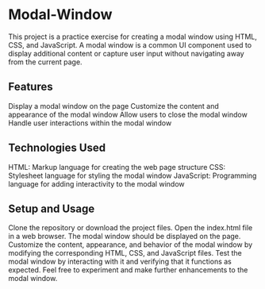 # Modal-Window

This project is a practice exercise for creating a modal window using HTML, CSS, and JavaScript. A modal window is a common UI component used to display additional content or capture user input without navigating away from the current page.

## Features

Display a modal window on the page
Customize the content and appearance of the modal window
Allow users to close the modal window
Handle user interactions within the modal window

## Technologies Used

HTML: Markup language for creating the web page structure
CSS: Stylesheet language for styling the modal window
JavaScript: Programming language for adding interactivity to the modal window

## Setup and Usage

Clone the repository or download the project files.
Open the index.html file in a web browser.
The modal window should be displayed on the page.
Customize the content, appearance, and behavior of the modal window by modifying the corresponding HTML, CSS, and JavaScript files.
Test the modal window by interacting with it and verifying that it functions as expected.
Feel free to experiment and make further enhancements to the modal window.